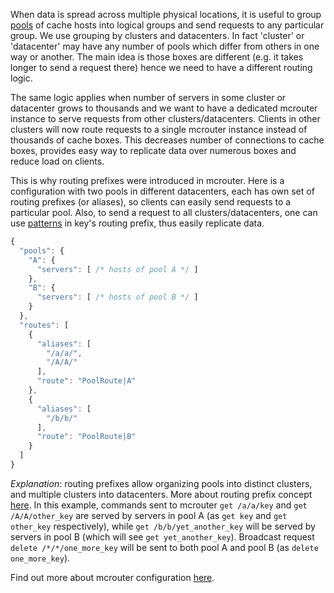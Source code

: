 When data is spread across multiple physical locations, it is useful to group [pools](Pools) of cache hosts into logical groups and send requests to any particular group. We use grouping by clusters and datacenters. In fact 'cluster' or 'datacenter' may have any number of pools which differ from others in one way or another. The main idea is those boxes are different (e.g. it takes longer to send a request there) hence we need to have a different routing logic.

The same logic applies when number of servers in some cluster or datacenter grows to thousands and we want to have a dedicated mcrouter instance to serve requests from other clusters/datacenters. Clients in other clusters will now route requests to a single mcrouter instance instead of thousands of cache boxes. This decreases number of connections to cache boxes, provides easy way to replicate data over numerous boxes and reduce load on clients.

This is why routing prefixes were introduced in mcrouter. Here is a configuration with two pools in different datacenters, each has own set of routing prefixes (or aliases), so clients can easily send requests to a particular pool. Also, to send a request to all clusters/datacenters, one can use [patterns](Routing-Prefix#pattern-matching) in key's routing prefix, thus easily replicate data.

```JavaScript
{
  "pools": {
    "A": {
      "servers": [ /* hosts of pool A */ ]
    },
    "B": {
      "servers": [ /* hosts of pool B */ ]
    }
  },
  "routes": [
    {
      "aliases": [
        "/a/a/",
        "/A/A/"
      ],
      "route": "PoolRoute|A"
    },
    {
      "aliases": [
        "/b/b/"
      ],
      "route": "PoolRoute|B"
    }
  ]
}
```

_Explanation_: routing prefixes allow organizing pools into distinct clusters, and multiple clusters into datacenters. More about routing prefix concept [here](Routing-Prefix). In this example, commands sent to mcrouter `get /a/a/key` and `get /A/A/other_key` are served by servers in pool A (as `get key` and `get other_key` respectively), while `get /b/b/yet_another_key` will be served by servers in pool B (which will see `get yet_another_key`). Broadcast request `delete /*/*/one_more_key` will be sent to both pool A and pool B (as `delete one_more_key`).

Find out more about mcrouter configuration [here](Configuration).